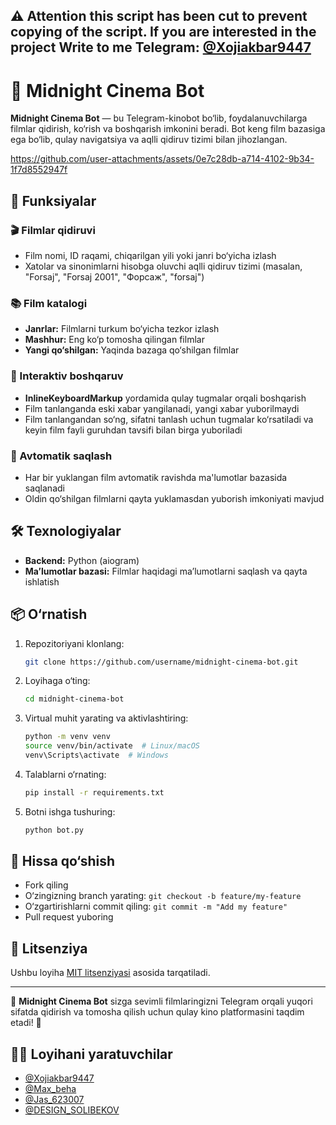 ## ⚠️ Attention this script has been cut to prevent copying of the script. If you are interested in the project Write to me Telegram: [@Xojiakbar9447](https://t.me/Xojiakbar9447)

# 🎥 Midnight Cinema Bot

**Midnight Cinema Bot** — bu Telegram-kinobot bo‘lib, foydalanuvchilarga filmlar qidirish, ko‘rish va boshqarish imkonini beradi. Bot keng film bazasiga ega bo‘lib, qulay navigatsiya va aqlli qidiruv tizimi bilan jihozlangan.



https://github.com/user-attachments/assets/0e7c28db-a714-4102-9b34-1f7d8552947f


## 🚀 Funksiyalar

### 🎬 Filmlar qidiruvi
- Film nomi, ID raqami, chiqarilgan yili yoki janri bo‘yicha izlash
- Xatolar va sinonimlarni hisobga oluvchi aqlli qidiruv tizimi (masalan, "Forsaj", "Forsaj 2001", "Форсаж", "forsaj")

### 📚 Film katalogi
- **Janrlar:** Filmlarni turkum bo‘yicha tezkor izlash
- **Mashhur:** Eng ko‘p tomosha qilingan filmlar
- **Yangi qo‘shilgan:** Yaqinda bazaga qo‘shilgan filmlar

### 🔧 Interaktiv boshqaruv
- **InlineKeyboardMarkup** yordamida qulay tugmalar orqali boshqarish
- Film tanlanganda eski xabar yangilanadi, yangi xabar yuborilmaydi
- Film tanlangandan so‘ng, sifatni tanlash uchun tugmalar ko‘rsatiladi va keyin film fayli guruhdan tavsifi bilan birga yuboriladi

### 📂 Avtomatik saqlash
- Har bir yuklangan film avtomatik ravishda ma'lumotlar bazasida saqlanadi
- Oldin qo‘shilgan filmlarni qayta yuklamasdan yuborish imkoniyati mavjud

## 🛠️ Texnologiyalar
- **Backend:** Python (aiogram)
- **Ma’lumotlar bazasi:** Filmlar haqidagi ma’lumotlarni saqlash va qayta ishlatish

## 📦 O‘rnatish

1. Repozitoriyani klonlang:
   ```bash
   git clone https://github.com/username/midnight-cinema-bot.git
   ```

2. Loyihaga o‘ting:
   ```bash
   cd midnight-cinema-bot
   ```

3. Virtual muhit yarating va aktivlashtiring:
   ```bash
   python -m venv venv
   source venv/bin/activate  # Linux/macOS
   venv\Scripts\activate  # Windows
   ```

4. Talablarni o‘rnating:
   ```bash
   pip install -r requirements.txt
   ```

5. Botni ishga tushuring:
   ```bash
   python bot.py
   ```

## 🤝 Hissa qo‘shish
- Fork qiling
- O‘zingizning branch yarating: `git checkout -b feature/my-feature`
- O‘zgartirishlarni commit qiling: `git commit -m "Add my feature"`
- Pull request yuboring

## 📄 Litsenziya
Ushbu loyiha [MIT litsenziyasi](LICENSE) asosida tarqatiladi.

---

🎥 **Midnight Cinema Bot** sizga sevimli filmlaringizni Telegram orqali yuqori sifatda qidirish va tomosha qilish uchun qulay kino platformasini taqdim etadi! 🍿

## 👨‍💻 Loyihani yaratuvchilar
- [@Xojiakbar9447](https://t.me/Xojiakbar9447)
- [@Max_beha](https://t.me/Max_beha)
- [@Jas_623007](https://t.me/Jas_623007)
- [@DESIGN_SOLIBEKOV](https://t.me/DESIGN_SOLIBEKOV)

